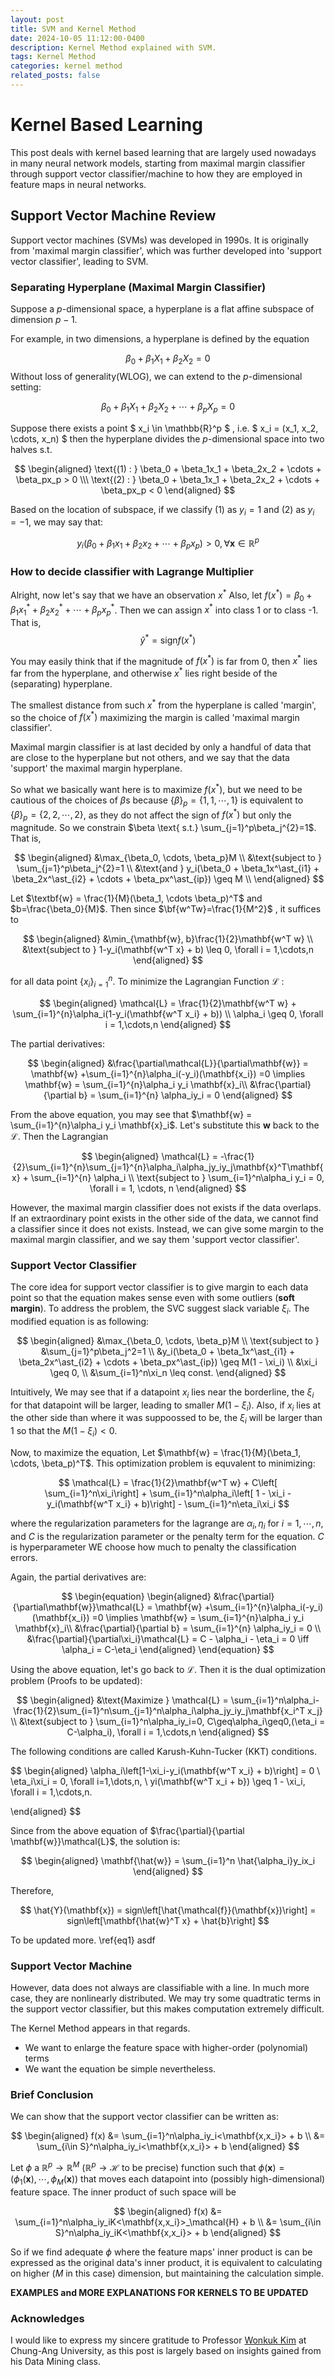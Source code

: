 ```yaml
---
layout: post
title: SVM and Kernel Method
date: 2024-10-05 11:12:00-0400
description: Kernel Method explained with SVM.
tags: Kernel Method
categories: kernel method
related_posts: false
---
```



# Kernel Based Learning
This post deals with kernel based learning that are largely used nowadays in many neural network models, starting from maximal margin classifier through support vector classifier/machine to how they are employed in feature maps in neural networks.

## Support Vector Machine Review

Support vector machines (SVMs) was developed in 1990s. It is originally from 'maximal margin classifier', which was further developed into 'support vector classifier', leading to SVM.

### Separating Hyperplane (Maximal Margin Classifier)

Suppose a $p$-dimensional space, a hyperplane is a flat affine subspace of dimension $p-1$.

For example, in two dimensions, a hyperplane is defined by the equation

$$
\beta_0 + \beta_1X_1 + \beta_2X_2 = 0
$$
Without loss of generality(WLOG), we can extend to the $p$-dimensional setting:

$$
\beta_0 + \beta_1X_1 + \beta_2X_2 + \cdots + \beta_pX_p = 0
$$

Suppose there exists a point $ x_i \in \mathbb{R}^p $ , i.e. $ x_i = (x_1, x_2, \cdots, x_n) $  then the hyperplane divides the $p$-dimensional space into two halves s.t.

$$
\begin{aligned}
\text{(1) : } \beta_0 + \beta_1x_1 + \beta_2x_2 + \cdots + \beta_px_p > 0 \\\
\text{(2) : } \beta_0 + \beta_1x_1 + \beta_2x_2 + \cdots + \beta_px_p < 0
\end{aligned}
$$

Based on the location of subspace, if we classify (1) as $y_i =1$ and (2) as $y_i=-1$, we may say that:


$$
y_i(\beta_0 + \beta_1x_1 + \beta_2x_2 + \cdots + \beta_px_p) > 0, \forall \mathbf{x}\in\mathbb{R}^p
$$


### How to decide classifier with Lagrange Multiplier


Alright, now let's say that we have an observation $x^\ast$ Also, let $f(x^\ast)=\beta_0 + \beta_1x^\ast_1 + \beta_2x^\ast_2 + \cdots + \beta_px^\ast_p$. Then we can assign $x^\ast$ into class 1 or to class -1. That is,
$$
\hat{y}^\ast = \text{sign}f(x^\ast)
$$

You may easily think that if the magnitude of $f(x^\ast)$ is far from 0, then $x^\ast$ lies far from the hyperplane, and otherwise $x^\ast$ lies right beside of the (separating) hyperplane.

The smallest distance from such $x^\ast$ from the hyperplane is called 'margin', so the choice of $f(x^\ast)$ maximizing the margin is called 'maximal margin classifier'.

Maximal margin classifier is at last decided by only a handful of data that are close to the hyperplane but not others, and we say that the data 'support' the maximal margin hyperplane. 

So what we basically want here is to maximize $f(x^\ast)$, but we need to be cautious of the choices of $\beta$s because $\lbrace\beta\rbrace_p=\lbrace1,1, \cdots ,1\rbrace$ is equivalent to  $\lbrace\beta\rbrace_p = \lbrace2,2,\cdots,2\rbrace$, as they do not affect the sign of $f(x^\ast)$ but only the magnitude. So we constrain $\beta \text{ s.t.} \sum_{j=1}^p\beta_j^{2}=1$. That is,

$$
\begin{aligned}
&\max_{\beta_0, \cdots, \beta_p}M \\ 
&\text{subject to } \sum_{j=1}^p\beta_j^{2}=1 \\
&\text{and } y_i(\beta_0 + \beta_1x^\ast_{i1} + \beta_2x^\ast_{i2} + \cdots + \beta_px^\ast_{ip}) \geq M \\ 
\end{aligned}
$$



Let $\textbf{w} = \frac{1}{M}(\beta_1, \cdots \beta_p)^T$ and $b=\frac{\beta_0}{M}$. Then since $\bf{w^Tw}=\frac{1}{M^2}$ , it suffices to


$$
\begin{aligned}
&\min_{\mathbf{w}, b}\frac{1}{2}\mathbf{w^T w} \\ 
&\text{subject to } 1-y_i(\mathbf{w^T x} + b) \leq 0, \forall i = 1,\cdots,n
\end{aligned}
$$


for all data point $\lbrace x_i \rbrace _{i=1}^n$. To minimize the Lagrangian Function $\mathcal{L}$ :


$$
\begin{aligned}
\mathcal{L} = \frac{1}{2}\mathbf{w^T w} + \sum_{i=1}^{n}\alpha_i(1-y_i(\mathbf{w^T x_i} + b)) \\ 
\alpha_i \geq 0, \forall i = 1,\cdots,n
\end{aligned}
$$

The partial derivatives:

$$
\begin{aligned}
&\frac{\partial\mathcal{L}}{\partial\mathbf{w}} = \mathbf{w} +\sum_{i=1}^{n}\alpha_i(-y_i)(\mathbf{x_i})  =0 \implies \mathbf{w} = \sum_{i=1}^{n}\alpha_i y_i \mathbf{x}_i\\ 
&\frac{\partial}{\partial b} = \sum_{i=1}^{n} \alpha_iy_i = 0
\end{aligned}
$$


From the above equation, you may see that $\mathbf{w} = \sum_{i=1}^{n}\alpha_i y_i \mathbf{x}_i$. Let's substitute this $\mathbf{w}$ back to the $\mathcal{L}$. Then the Lagrangian


$$
\begin{aligned}
\mathcal{L} = -\frac{1}{2}\sum_{i=1}^{n}\sum_{j=1}^{n}\alpha_i\alpha_jy_iy_j\mathbf{x}^T\mathbf{x} + \sum_{i=1}^{n} \alpha_i \\ 
\text{subject to } \sum_{i=1}^n\alpha_i y_i = 0, \forall i = 1, \cdots, n
\end{aligned}
$$


However, the maximal margin classifier does not exists if the data overlaps. If an extraordinary point exists in the other side of the data, we cannot find a classifier since it does not exists. Instead, we can give some margin to the maximal margin classifier, and we say them 'support vector classifier'.

### Support Vector Classifier

The core idea for support vector classifier is to give margin to each data point so that the equation makes sense even with some outliers (**soft margin**). To address the problem, the SVC suggest slack variable $\xi_i$. The modified equation is as following:

$$
\begin{aligned}
&\max_{\beta_0, \cdots, \beta_p}M \\ 
\text{subject to } &\sum_{j=1}^p\beta_j^2=1 \\
&y_i(\beta_0 + \beta_1x^\ast_{i1} + \beta_2x^\ast_{i2} + \cdots + \beta_px^\ast_{ip}) \geq M(1 - \xi_i) \\ 
&\xi_i \geq 0, \\
&\sum_{i=1}^n\xi_n \leq const.
\end{aligned}
$$

Intuitively, We may see that if a datapoint $x_i$ lies near the borderline, the $\xi_i$ for that datapoint will be larger, leading to smaller $M(1-\xi_i)$. Also, if $x_i$ lies at the other side than where it was suppoossed to be, the $\xi_i$ will be larger than 1 so that the $M(1-\xi_i) < 0$.

Now, to maximize the equation, Let $\mathbf{w} = \frac{1}{M}(\beta_1, \cdots, \beta_p)^T$. This optimization problem is equvalent to minimizing:

$$
\mathcal{L} = \frac{1}{2}\mathbf{w^T w} + C\left[ \sum_{i=1}^n\xi_i\right] + \sum_{i=1}^n\alpha_i\left[ 1 - \xi_i - y_i(\mathbf{w^T x_i} + b)\right] - \sum_{i=1}^n\eta_i\xi_i
$$

where the regularization parameters for the lagrange are $\alpha_i, \eta_i$ for $i=1,\cdots,n$, and $C$ is the regularization parameter or the penalty term for the equation. $C$ is hyperparameter WE choose how much to penalty the classification errors.

Again, the partial derivatives are:

$$
\begin{equation}
\begin{aligned}
&\frac{\partial}{\partial\mathbf{w}}\mathcal{L} = \mathbf{w} +\sum_{i=1}^{n}\alpha_i(-y_i)(\mathbf{x_i})  =0 \implies \mathbf{w} = \sum_{i=1}^{n}\alpha_i y_i \mathbf{x}_i\\ 
&\frac{\partial}{\partial b} = \sum_{i=1}^{n} \alpha_iy_i = 0 \\ 
&\frac{\partial}{\partial\xi_i}\mathcal{L} = C - \alpha_i - \eta_i = 0 \iff \alpha_i = C-\eta_i 
\end{aligned}
\end{equation}
$$

Using the above equation, let's go back to $\mathcal{L}$. Then it is the dual optimization problem (Proofs to be updated):

$$
\begin{aligned}
&\text{Maximize } \mathcal{L} = \sum_{i=1}^n\alpha_i-\frac{1}{2}\sum_{i=1}^n\sum_{j=1}^n\alpha_i\alpha_jy_iy_j\mathbf{x_i^T x_j} \\ 
&\text{subject to } \sum_{i=1}^n\alpha_iy_i=0, C\geq\alpha_i\geq0,(\eta_i = C-\alpha_i), \forall i = 1,\cdots,n
\end{aligned}
$$

The following conditions are called Karush-Kuhn-Tucker (KKT) conditions.

$$
\begin{aligned}
\alpha_i\left[1-\xi_i-y_i(\mathbf{w^T x_i} + b)\right] = 0 \\ 
\eta_i\xi_i = 0, \forall i=1,\dots,n, \\ 
yi(\mathbf{w^T x_i + b}) \geq 1 - \xi_i, \forall i = 1,\cdots,n.

\end{aligned}
$$

Since from the above equation of $\frac{\partial}{\partial \mathbf{w}}\mathcal{L}$, the solution is:

$$
\begin{aligned}
\mathbf{\hat{w}} = \sum_{i=1}^n \hat{\alpha_i}y_ix_i
\end{aligned}
$$


Therefore, 

$$
\hat{Y}(\mathbf{x}) = sign\left[\hat{\mathcal{f}}(\mathbf{x})\right] = sign\left[\mathbf{\hat{w}^T x} + \hat{b}\right]
$$

To be updated more. \ref{eq1} asdf

### Support Vector Machine

However, data does not always are classifiable with a line. In much more case, they are nonlinearly distributed. We may try some quadtratic terms in the support vector classifier, but this makes computation extremely difficult.

The Kernel Method appears in that regards.
- We want to enlarge the feature space with higher-order (polynomial) terms 
- We want the equation be simple nevertheless.

### Brief Conclusion
We can show that the support vector classifier can be written as:

$$
\begin{aligned}
f(x) &= \sum_{i=1}^n\alpha_iy_i<\mathbf{x,x_i}> + b \\ 
&= \sum_{i\in S}^n\alpha_iy_i<\mathbf{x,x_i}> + b
\end{aligned}
$$

Let $\phi$ a $\mathbb{R}^p\rightarrow \mathbb{R}^M$ ($\mathbb{R}^p\rightarrow \mathcal{H}$ to be precise) function such that $\phi(\mathbf{x})=(\phi_1(\mathbf{x}),\cdots,\phi_M(\mathbf{x}))$  that moves each datapoint into (possibly high-dimensional) feature space. The inner product of such space will be


$$
\begin{aligned}
f(x) &= \sum_{i=1}^n\alpha_iy_iK<\mathbf{x,x_i}>_\mathcal{H} + b \\ 
&= \sum_{i\in S}^n\alpha_iy_iK<\mathbf{x,x_i}> + b
\end{aligned}
$$

So if we find adequate $\phi$ where the feature maps' inner product is can be expressed as the original data's inner product, it is equivalent to calculating on higher ($M$ in this case) dimension, but maintaining the calculation simple.

**EXAMPLES and MORE EXPLANATIONS FOR KERNELS TO BE UPDATED**

### Acknowledges
I would like to express my sincere gratitude to Professor [Wonkuk Kim](https://sites.google.com/view/wonkukkim/home) at Chung-Ang University, as this post is largely based on  insights gained from his Data Mining class.
